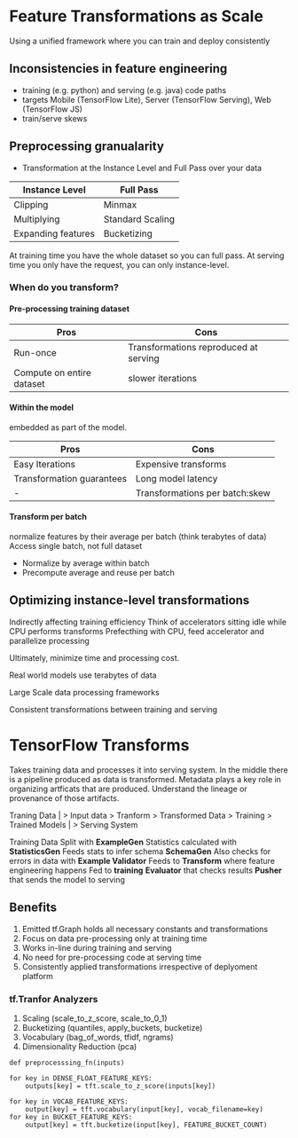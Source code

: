 # Feature Transformations as Scale

Using a unified framework where you can train and deploy consistently

## Inconsistencies in feature engineering
- training (e.g. python) and serving (e.g. java) code paths
- targets Mobile (TensorFlow Lite), Server (TensorFlow Serving), Web (TensorFlow JS)
- train/serve skews

## Preprocessing granualarity
- Transformation at the Instance Level and Full Pass over your data

|Instance Level|Full Pass|
|-|-|
|Clipping|Minmax|
|Multiplying|Standard Scaling|
|Expanding features|Bucketizing|

At training time you have the whole dataset so you can full pass. 
At serving time you only have the request, you can only instance-level.

### When do you transform?

#### Pre-processing training dataset
|Pros|Cons|
|-|-|
|Run-once|Transformations reproduced at serving|
|Compute on entire dataset|slower iterations| 

#### Within the model
embedded as part of the model.

|Pros|Cons|
|-|-|
|Easy Iterations|Expensive transforms|
|Transformation guarantees|Long model latency|
|-|Transformations per batch:skew|

#### Transform per batch

normalize features by their average per batch (think terabytes of data)
Access single batch, not full dataset
- Normalize by average within batch
- Precompute average and reuse per batch

## Optimizing instance-level transformations

Indirectly affecting training efficiency
Think of accelerators sitting idle while CPU performs transforms
Prefecthing with CPU, feed accelerator and parallelize processing

Ultimately, minimize time and processing cost.

Real world models use terabytes of data

Large Scale data processing frameworks

Consistent transformations between training and serving

# TensorFlow Transforms

Takes training data and processes it into serving system.
In the middle there is a pipeline produced as data is transformed.
Metadata plays a key role in organizing artficats that are produced.
Understand the lineage or provenance of those artifacts.

Traning Data | > Input data > Tranform > Transformed Data > Training > Trained Models | > Serving System

Training Data
Split with **ExampleGen**
Statistics calculated with **StatisticsGen**
Feeds stats to infer schema **SchemaGen**
Also checks for errors in data with **Example Validator**
Feeds to **Transform** where feature engineering happens
Fed to **training**
**Evaluator** that checks results
**Pusher** that sends the model to serving

## Benefits
1. Emitted tf.Graph holds all necessary constants and transformations
1. Focus on data pre-processing only at training time
1. Works in-line during training and serving
1. No need for pre-processing code at serving time
1. Consistently applied transformations irrespective of deplyoment platform

### tf.Tranfor Analyzers
1. Scaling (scale_to_z_score, scale_to_0_1)
1. Bucketizing (quantiles, apply_buckets, bucketize)
1. Vocabulary (bag_of_words, tfidf, ngrams)
1. Dimensionality Reduction (pca)

```
def preprocesssing_fn(inputs)

for key in DENSE_FLOAT_FEATURE_KEYS:
	outputs[key] = tft.scale_to_z_score(inputs[key])

for key in VOCAB_FEATURE_KEYS:
	output[key] = tft.vocabulary(input[key], vocab_filename=key)
for key in BUCKET_FEATURE_KEYS:
	output[key] = tft.bucketize(input[key], FEATURE_BUCKET_COUNT)

```
